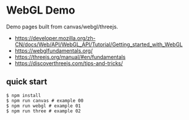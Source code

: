 # WebGL Demo

Demo pages built from canvas/webgl/threejs.

- https://developer.mozilla.org/zh-CN/docs/Web/API/WebGL_API/Tutorial/Getting_started_with_WebGL
- https://webglfundamentals.org/
- https://threejs.org/manual/#en/fundamentals
- https://discoverthreejs.com/tips-and-tricks/

## quick start

    $ npm install
    $ npm run canvas # example 00
    $ npm run webgl # example 01
    $ npm run three # example 02

